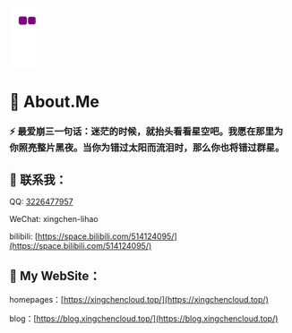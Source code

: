 ![](https://raw.githubusercontent.com/Gasolcloudteam/Gasolcloudteam/main/assets/github-contribution-grid-snake.gif)

# 🔭 About.Me

### ⚡ 最爱崩三一句话：迷茫的时候，就抬头看看星空吧。我愿在那里为你照亮整片黑夜。当你为错过太阳而流泪时，那么你也将错过群星。

## 💬 联系我：

QQ: [3226477957](http://wpa.qq.com/msgrd?v=3&uin=3226477957&site=qq&menu=yes)

WeChat: xingchen-lihao

bilibili: [https://space.bilibili.com/514124095/](https://space.bilibili.com/514124095/)

## 👋 My WebSite：

homepages：[https://xingchencloud.top/](https://xingchencloud.top/)

blog：[https://blog.xingchencloud.top/](https://blog.xingchencloud.top/)
